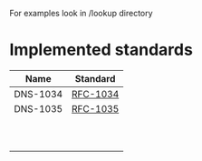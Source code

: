 For examples look in /lookup directory

# Implemented standards

|Name|Standard|
|---|---|
|DNS-1034|[RFC-1034](https://datatracker.ietf.org/doc/html/rfc1034)|
|DNS-1035|[RFC-1035](https://datatracker.ietf.org/doc/html/rfc1034)|
|||
|||
|||
|||
|||
|||
|||
|||
|||
|||
